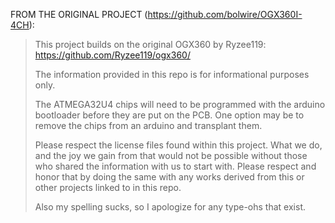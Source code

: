 
FROM THE ORIGINAL PROJECT (https://github.com/bolwire/OGX360I-4CH):
>This project builds on the original OGX360 by Ryzee119: https://github.com/Ryzee119/ogx360/
>
>The information provided in this repo is for informational purposes only.
>
>The ATMEGA32U4 chips will need to be programmed with the arduino bootloader before they are put on the PCB. One option may be to remove the chips
>from an arduino and transplant them.
>
>Please respect the license files found within this project. What we do, and the joy we gain from that would not be possible without those who shared the
>information with us to start with. Please respect and honor that by doing the same with any works derived from this or other projects linked to in this repo.
>
>Also my spelling sucks, so I apologize for any type-ohs that exist.

